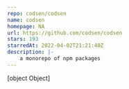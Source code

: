 ```yaml
---
repo: codsen/codsen
name: codsen
homepage: NA
url: https://github.com/codsen/codsen
stars: 193
starredAt: 2022-04-02T21:21:40Z
description: |-
    a monorepo of npm packages
---
```


[object Object]
